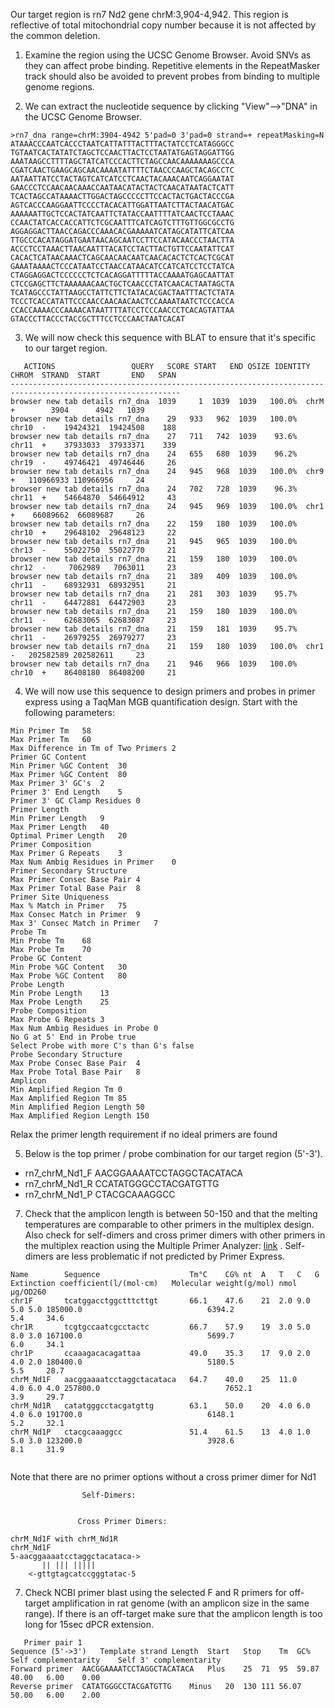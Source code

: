 Our target region is rn7 Nd2 gene chrM:3,904-4,942. This region is reflective of total mitochondrial copy number because it is not affected by the common deletion.

1. Examine the region using the UCSC Genome Browser. Avoid SNVs as they can affect probe binding. Repetitive elements in the RepeatMasker track should also be avoided to prevent probes from binding to multiple genome regions. 
   
2. We can extract the nucleotide sequence by clicking "View"-->"DNA" in the UCSC Genome Browser. 

```
>rn7_dna range=chrM:3904-4942 5'pad=0 3'pad=0 strand=+ repeatMasking=N
ATAAACCCAATCACCCTAATCATTATTTACTTTACTATCCTCATAGGGCC
TGTAATCACTATATCTAGCTCCAACTTACTCCTAATATGAGTAGGATTGG
AAATAAGCCTTTTAGCTATCATCCCACTTCTAGCCAACAAAAAAAGCCCA
CGATCAACTGAAGCAGCAACAAAATATTTTCTAACCCAAGCTACAGCCTC
AATAATTATCCTACTAGTCATCATCCTCAACTACAAACAATCAGGAATAT
GAACCCTCCAACAACAAACCAATAACATACTACTCAACATAATACTCATT
TCACTAGCCATAAAACTTGGACTAGCCCCCTTCCACTACTGACTACCCGA
AGTCACCCAAGGAATTCCCCTACACATTGGATTAATCTTACTAACATGAC
AAAAAATTGCTCCACTATCAATTCTATACCAATTTTATCAACTCCTAAAC
CCAACTATCACCACCATTCTCGCAATTTCATCAGTCTTTGTTGGCGCCTG
AGGAGGACTTAACCAGACCCAAACACGAAAAATCATAGCATATTCATCAA
TTGCCCACATAGGATGAATAACAGCAATCCTTCCATACAACCCTAACTTA
ACCCTCCTAAACTTAACAATTTACATCCTACTTACTGTTCCAATATTCAT
CACACTCATAACAAACTCAGCAACAACAATCAACACACTCTCACTCGCAT
GAAATAAAACTCCCATAATCCTAACCATAACATCCATCATCCTCCTATCA
CTAGGAGGACTCCCCCCTCTCACAGGATTTTTACCAAAATGAGCAATTAT
CTCCGAGCTTCTAAAAAACAACTGCTCAACCCTATCAACACTAATAGCTA
TCATAGCCCTATTAAGCCTATTCTTCTATACACGACTAATTTACTCTATA
TCCCTCACCATATTCCCAACCAACAACAACTCCAAAATAATCTCCCACCA
CCACCAAAACCCAAAACATAATTTTATCCTCCCAACCCTCACAGTATTAA
GTACCCTTACCCTACCGCTTTCCTCCCAACTAATCACAT
```

3. We will now check this sequence with BLAT to ensure that it's specific to our target region. 

```
   ACTIONS                 QUERY   SCORE START   END QSIZE IDENTITY  CHROM  STRAND  START       END   SPAN
------------------------------------------------------------------------------------------------------------
browser new tab details rn7_dna  1039     1  1039  1039   100.0%  chrM   +        3904      4942   1039
browser new tab details rn7_dna    29   933   962  1039   100.0%  chr10  -    19424321  19424508    188
browser new tab details rn7_dna    27   711   742  1039    93.6%  chr11  +    37933033  37933371    339
browser new tab details rn7_dna    24   655   680  1039    96.2%  chr19  -    49746421  49746446     26
browser new tab details rn7_dna    24   945   968  1039   100.0%  chr9   +   110966933 110966956     24
browser new tab details rn7_dna    24   702   728  1039    96.3%  chr11  +    54664870  54664912     43
browser new tab details rn7_dna    24   945   969  1039   100.0%  chr1   +    66089662  66089687     26
browser new tab details rn7_dna    22   159   180  1039   100.0%  chr10  +    29648102  29648123     22
browser new tab details rn7_dna    21   945   965  1039   100.0%  chr13  -    55022750  55022770     21
browser new tab details rn7_dna    21   159   180  1039   100.0%  chr12  -     7062989   7063011     23
browser new tab details rn7_dna    21   389   409  1039   100.0%  chr11  -    68932931  68932951     21
browser new tab details rn7_dna    21   281   303  1039    95.7%  chr11  -    64472881  64472903     23
browser new tab details rn7_dna    21   159   180  1039   100.0%  chr11  -    62683065  62683087     23
browser new tab details rn7_dna    21   159   181  1039    95.7%  chr11  -    26979255  26979277     23
browser new tab details rn7_dna    21   159   180  1039   100.0%  chr1   -   202582589 202582611     23
browser new tab details rn7_dna    21   946   966  1039   100.0%  chr10  +    86408180  86408200     21
```

4. We will now use this sequence to design primers and probes in primer express using a TaqMan MGB quantification design. Start with the following parameters:

```
Min Primer Tm	58
Max Primer Tm	60
Max Difference in Tm of Two Primers	2
Primer GC Content	
Min Primer %GC Content	30
Max Primer %GC Content	80
Max Primer 3' GC's	2
Primer 3' End Length	5
Primer 3' GC Clamp Residues	0
Primer Length	
Min Primer Length	9
Max Primer Length	40
Optimal Primer Length	20
Primer Composition	
Max Primer G Repeats	3
Max Num Ambig Residues in Primer	0
Primer Secondary Structure	
Max Primer Consec Base Pair	4
Max Primer Total Base Pair	8
Primer Site Uniqueness	
Max % Match in Primer	75
Max Consec Match in Primer	9
Max 3' Consec Match in Primer	7
Probe Tm	
Min Probe Tm	68
Max Probe Tm	70
Probe GC Content	
Min Probe %GC Content	30
Max Probe %GC Content	80
Probe Length	
Min Probe Length	13
Max Probe Length	25
Probe Composition	
Max Probe G Repeats	3
Max Num Ambig Residues in Probe	0
No G at 5' End in Probe	true
Select Probe with more C's than G's	false
Probe Secondary Structure	
Max Probe Consec Base Pair	4
Max Probe Total Base Pair	8
Amplicon	
Min Amplified Region Tm	0
Max Amplified Region Tm	85
Min Amplified Region Length	50
Max Amplified Region Length	150
```

Relax the primer length requirement if no ideal primers are found
   
5. Below is the top primer / probe combination for our target region (5'-3').
   
- rn7_chrM_Nd1_F  AACGGAAAATCCTAGGCTACATACA
- rn7_chrM_Nd1_R  CCATATGGGCCTACGATGTTG
- rn7_chrM_Nd1_P  CTACGCAAAGGCC

7. 
    Check that the amplicon length is between 50-150 and that the melting temperatures are comparable to other primers in the multiplex design. Also check for self-dimers and cross primer dimers with other primers in the multiplex reaction using the Multiple Primer Analyzer: [link](https://www.thermofisher.com/us/en/home/brands/thermo-scientific/molecular-biology/molecular-biology-learning-center/molecular-biology-resource-library/thermo-scientific-web-tools/multiple-primer-analyzer.html) . Self-dimers are less problematic if not predicted by Primer Express. 
   
```
Name     	Sequence                 	Tm°C	CG%	nt	A	T	C	G	Extinction coefficient(l/(mol·cm)	Molecular weight(g/mol)	nmol	µg/OD260
chr1F    	tcatggacctggctttcttgt    	66.1	47.6	21	2.0	9.0	5.0	5.0	185000.0                         	6394.2                 	5.4 	34.6
chr1R    	tcgtgccaatcgcctactc      	66.7	57.9	19	3.0	5.0	8.0	3.0	167100.0                         	5699.7                 	6.0 	34.1
chr1P    	ccaaagacacagattaa        	49.0	35.3	17	9.0	2.0	4.0	2.0	180400.0                         	5180.5                 	5.5 	28.7
chrM_Nd1F	aacggaaaatcctaggctacataca	64.7	40.0	25	11.0	4.0	6.0	4.0	257800.0                         	7652.1                 	3.9 	29.7
chrM_Nd1R	catatgggcctacgatgttg     	63.1	50.0	20	4.0	6.0	4.0	6.0	191700.0                         	6148.1                 	5.2 	32.1
chrM_Nd1P	ctacgcaaaggcc            	51.4	61.5	13	4.0	1.0	5.0	3.0	123200.0                         	3928.6                 	8.1 	31.9


```

Note that there are no primer options without a cross primer dimer for Nd1
```
                Self-Dimers:


               Cross Primer Dimers:

chrM_Nd1F with chrM_Nd1R
chrM_Nd1F
5-aacggaaaatcctaggctacataca->
       || ||| |||||       
    <-gttgtagcatccgggtatac-5
```

7. Check NCBI primer blast using the selected F and R primers for off-target amplification in rat genome (with an amplicon size in the same range). If there is an off-target make sure that the amplicon length is too long for 15sec dPCR extension.

```
   Primer pair 1
Sequence (5'->3')	Template strand	Length	Start	Stop	Tm	GC%	Self complementarity	Self 3' complementarity
Forward primer	AACGGAAAATCCTAGGCTACATACA	Plus	25	71	95	59.87	40.00	6.00	0.00
Reverse primer	CATATGGGCCTACGATGTTG	Minus	20	130	111	56.07	50.00	6.00	2.00 
```
   

